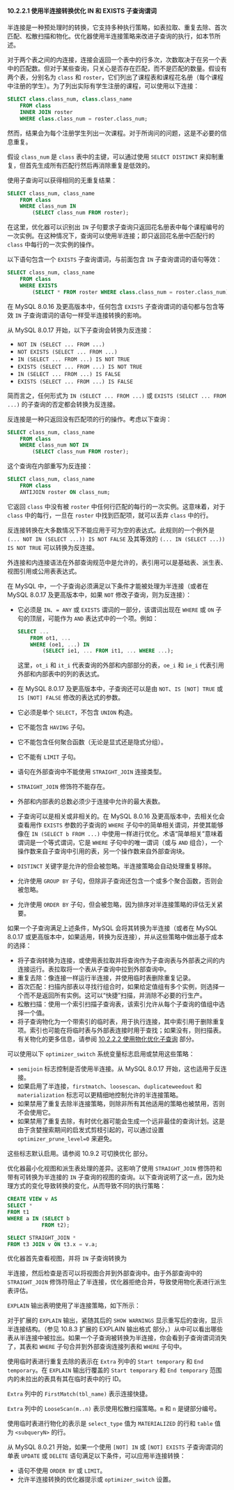 #### 10.2.2.1 使用半连接转换优化 IN 和 EXISTS 子查询谓词

半连接是一种预处理时的转换，它支持多种执行策略，如表拉取、重复去除、首次匹配、松散扫描和物化。优化器使用半连接策略来改进子查询的执行，如本节所述。

对于两个表之间的内连接，连接会返回一个表中的行多次，次数取决于在另一个表中的匹配数。但对于某些查询，只关心是否存在匹配，而不是匹配的数量。假设有两个表，分别名为 `class` 和 `roster`，它们列出了课程表和课程花名册（每个课程中注册的学生）。为了列出实际有学生注册的课程，可以使用以下连接：

```sql
SELECT class.class_num, class.class_name
    FROM class
    INNER JOIN roster
    WHERE class.class_num = roster.class_num;
```

然而，结果会为每个注册学生列出一次课程。对于所询问的问题，这是不必要的信息重复。

假设 `class_num` 是 `class` 表中的主键，可以通过使用 `SELECT DISTINCT` 来抑制重复，但首先生成所有匹配行然后再消除重复是低效的。

使用子查询可以获得相同的无重复结果：

```sql
SELECT class_num, class_name
    FROM class
    WHERE class_num IN
        (SELECT class_num FROM roster);
```

在这里，优化器可以识别出 `IN` 子句要求子查询只返回花名册表中每个课程编号的一次实例。在这种情况下，查询可以使用半连接；即只返回花名册中匹配行的 `class` 中每行的一次实例的操作。

以下语句包含一个 `EXISTS` 子查询谓词，与前面包含 `IN` 子查询谓词的语句等效：

```sql
SELECT class_num, class_name
    FROM class
    WHERE EXISTS
        (SELECT * FROM roster WHERE class.class_num = roster.class_num);
```

在 MySQL 8.0.16 及更高版本中，任何包含 `EXISTS` 子查询谓词的语句都与包含等效 `IN` 子查询谓词的语句一样受半连接转换的影响。

从 MySQL 8.0.17 开始，以下子查询会转换为反连接：

- `NOT IN (SELECT ... FROM ...)`
- `NOT EXISTS (SELECT ... FROM ...)`
- `IN (SELECT ... FROM ...) IS NOT TRUE`
- `EXISTS (SELECT ... FROM ...) IS NOT TRUE`
- `IN (SELECT ... FROM ...) IS FALSE`
- `EXISTS (SELECT ... FROM ...) IS FALSE`

简而言之，任何形式为 `IN (SELECT ... FROM ...)` 或 `EXISTS (SELECT ... FROM ...)` 的子查询的否定都会转换为反连接。

反连接是一种只返回没有匹配项的行的操作。考虑以下查询：

```sql
SELECT class_num, class_name
    FROM class
    WHERE class_num NOT IN
        (SELECT class_num FROM roster);
```

这个查询在内部重写为反连接：

```sql
SELECT class_num, class_name
    FROM class
    ANTIJOIN roster ON class_num;
```

它返回 `class` 中没有被 `roster` 中任何行匹配的每行的一次实例。这意味着，对于 `class` 中的每行，一旦在 `roster` 中找到匹配项，就可以丢弃 `class` 中的行。

反连接转换在大多数情况下不能应用于可为空的表达式。此规则的一个例外是 `(... NOT IN (SELECT ...)) IS NOT FALSE` 及其等效的 `(... IN (SELECT ...)) IS NOT TRUE` 可以转换为反连接。

外连接和内连接语法在外部查询规范中是允许的，表引用可以是基础表、派生表、视图引用或公用表表达式。

在 MySQL 中，一个子查询必须满足以下条件才能被处理为半连接（或者在 MySQL 8.0.17 及更高版本中，如果 `NOT` 修改子查询，则为反连接）：

- 它必须是 `IN`、`= ANY` 或 `EXISTS` 谓词的一部分，该谓词出现在 `WHERE` 或 `ON` 子句的顶层，可能作为 `AND` 表达式中的一个项。例如：

  ```sql
  SELECT ...
      FROM ot1, ...
      WHERE (oe1, ...) IN
          (SELECT ie1, ... FROM it1, ... WHERE ...);
  ```

  这里，`ot_i` 和 `it_i` 代表查询的外部和内部部分的表，`oe_i` 和 `ie_i` 代表引用外部和内部表中的列的表达式。

- 在 MySQL 8.0.17 及更高版本中，子查询还可以是由 `NOT`、`IS [NOT] TRUE` 或 `IS [NOT] FALSE` 修改的表达式的参数。
- 它必须是单个 `SELECT`，不包含 `UNION` 构造。
- 它不能包含 `HAVING` 子句。
- 它不能包含任何聚合函数（无论是显式还是隐式分组）。
- 它不能有 `LIMIT` 子句。
- 语句在外部查询中不能使用 `STRAIGHT_JOIN` 连接类型。
- `STRAIGHT_JOIN` 修饰符不能存在。
- 外部和内部表的总数必须少于连接中允许的最大表数。
- 子查询可以是相关或非相关的。在 MySQL 8.0.16 及更高版本中，去相关化会查看用作 `EXISTS` 参数的子查询的 `WHERE` 子句中的简单相关谓词，并使其能够像在 `IN (SELECT b FROM ...)` 中使用一样进行优化。术语“简单相关”意味着谓词是一个等式谓词，它是 `WHERE` 子句中的唯一谓词（或与 `AND` 组合），一个操作数来自子查询中引用的表，另一个操作数来自外部查询块。
- `DISTINCT` 关键字是允许的但会被忽略。半连接策略会自动处理重复移除。
- 允许使用 `GROUP BY` 子句，但除非子查询还包含一个或多个聚合函数，否则会被忽略。
- 允许使用 `ORDER BY` 子句，但会被忽略，因为排序对半连接策略的评估无关紧要。

如果一个子查询满足上述条件，MySQL 会将其转换为半连接（或者在 MySQL 8.0.17 或更高版本中，如果适用，转换为反连接），并从这些策略中做出基于成本的选择：

- 将子查询转换为连接，或使用表拉取并将查询作为子查询表与外部表之间的内连接运行。表拉取将一个表从子查询中拉到外部查询中。
- 重复去除：像连接一样运行半连接，并使用临时表删除重复记录。
- 首次匹配：扫描内部表以寻找行组合时，如果给定值组有多个实例，则选择一个而不是返回所有实例。这可以“快捷”扫描，并消除不必要的行生产。
- 松散扫描：使用一个索引扫描子查询表，该索引允许从每个子查询的值组中选择一个值。
- 将子查询物化为一个带索引的临时表，用于执行连接，其中索引用于删除重复项。索引也可能在将临时表与外部表连接时用于查找；如果没有，则扫描表。有关物化的更多信息，请参阅 [10.2.2.2 使用物化优化子查询](#) 部分。

可以使用以下 `optimizer_switch` 系统变量标志启用或禁用这些策略：

- `semijoin` 标志控制是否使用半连接。从 MySQL 8.0.17 开始，这也适用于反连接。
- 如果启用了半连接，`firstmatch`、`loosescan`、`duplicateweedout` 和 `materialization` 标志可以更精细地控制允许的半连接策略。
- 如果禁用了重复去除半连接策略，则除非所有其他适用的策略也被禁用，否则不会使用它。
- 如果禁用了重复去除，有时优化器可能会生成一个远非最佳的查询计划。这是由于贪婪搜索期间的启发式剪枝引起的，可以通过设置 `optimizer_prune_level=0` 来避免。

这些标志默认启用。请参阅 10.9.2 可切换优化 部分。

优化器最小化视图和派生表处理的差异。这影响了使用 `STRAIGHT_JOIN` 修饰符和带有可转换为半连接的 `IN` 子查询的视图的查询。以下查询说明了这一点，因为处理方式的变化导致转换的变化，从而导致不同的执行策略：

```sql
CREATE VIEW v AS
SELECT *
FROM t1
WHERE a IN (SELECT b
           FROM t2);

SELECT STRAIGHT_JOIN *
FROM t3 JOIN v ON t3.x = v.a;
```

优化器首先查看视图，并将 `IN` 子查询转换为

半连接，然后检查是否可以将视图合并到外部查询中。由于外部查询中的 `STRAIGHT_JOIN` 修饰符阻止了半连接，优化器拒绝合并，导致使用物化表进行派生表评估。

`EXPLAIN` 输出表明使用了半连接策略，如下所示：

对于扩展的 `EXPLAIN` 输出，紧随其后的 `SHOW WARNINGS` 显示重写后的查询，显示半连接结构。（参见 10.8.3 扩展的 EXPLAIN 输出格式 部分。）从中可以看出哪些表从半连接中被拉出。如果一个子查询被转换为半连接，你会看到子查询谓词消失了，其表和 `WHERE` 子句合并到外部查询连接列表和 `WHERE` 子句中。

使用临时表进行重复去除的表示在 `Extra` 列中的 `Start temporary` 和 `End temporary`。在 `EXPLAIN` 输出行覆盖的 `Start temporary` 和 `End temporary` 范围内的未拉出的表具有其在临时表中的行 ID。

`Extra` 列中的 `FirstMatch(tbl_name)` 表示连接快捷。

`Extra` 列中的 `LooseScan(m..n)` 表示使用松散扫描策略。`m` 和 `n` 是键部分编号。

使用临时表进行物化的表示是 `select_type` 值为 `MATERIALIZED` 的行和 `table` 值为 `<subqueryN>` 的行。

从 MySQL 8.0.21 开始，如果一个使用 `[NOT] IN` 或 `[NOT] EXISTS` 子查询谓词的单表 `UPDATE` 或 `DELETE` 语句满足以下条件，可以应用半连接转换：

- 语句不使用 `ORDER BY` 或 `LIMIT`。
- 允许半连接转换的优化器提示或 `optimizer_switch` 设置。
